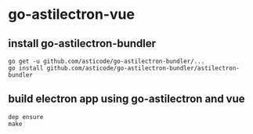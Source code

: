 # go-astilectron-vue


## install go-astilectron-bundler

```
go get -u github.com/asticode/go-astilectron-bundler/...
go install github.com/asticode/go-astilectron-bundler/astilectron-bundler
```


## build electron app using go-astilectron and vue

```
dep ensure
make
```
